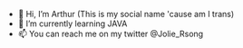 - 👋 Hi, I’m Arthur (This is my social name 'cause am I trans)
- 🌱 I’m currently learning JAVA 
- 📫 You can reach me on my twitter @Jolie_Rsong

<!---
ArthurRsong/ArthurRsong is a ✨ special ✨ repository because its `README.md` (this file) appears on your GitHub profile.
You can click the Preview link to take a look at your changes.
--->
